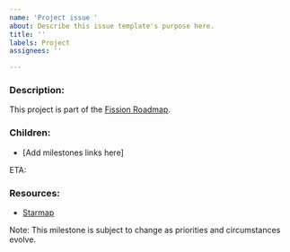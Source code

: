 ```yaml
---
name: 'Project issue '
about: Describe this issue template's purpose here.
title: ''
labels: Project
assignees: ''

---
```


### Description: ###
This project is part of the [Fission Roadmap](https://starmap.site/roadmap/github.com/bdehaynin/Fission-Starmaps/issues/1#simple).

### Children: ###
- [Add milestones links here]

ETA: 

### Resources: ###
- [Starmap](https://starmap.site/roadmap/github.com/bdehaynin/Fission-Starmaps/issues/1#simple)

Note: This milestone is subject to change as priorities and circumstances evolve.
